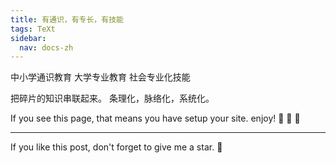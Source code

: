```yaml
---
title: 有通识，有专长，有技能
tags: TeXt
sidebar:
  nav: docs-zh
---
```

中小学通识教育
大学专业教育
社会专业化技能

把碎片的知识串联起来。
条理化，脉络化，系统化。

If you see this page, that means you have setup your site. enjoy! :ghost: :ghost: :ghost:



<!--more-->

---

If you like this post, don't forget to give me a star. :star2:

